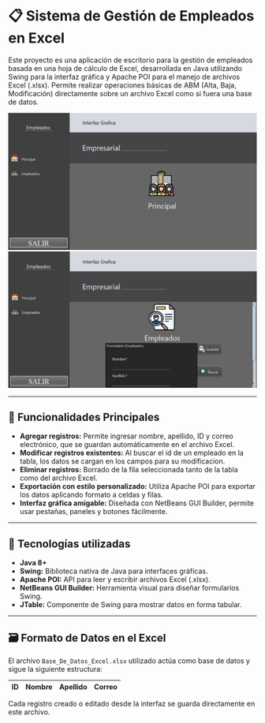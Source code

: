 # 📋 **Sistema de Gestión de Empleados en Excel**

Este proyecto es una aplicación de escritorio para la gestión de empleados basada en una hoja de cálculo de Excel, desarrollada en Java utilizando Swing para la interfaz gráfica y Apache POI para el manejo de archivos Excel (.xlsx). Permite realizar operaciones básicas de ABM (Alta, Baja, Modificación) directamente sobre un archivo Excel como si fuera una base de datos.

![Vista previa de la aplicación](images/vista-previa-1.jpg)
![Vista previa de la aplicación](images/vista-previa-2.jpg)

---

## 🧰 **Funcionalidades Principales**

- **Agregar registros:** Permite ingresar nombre, apellido, ID y correo electrónico, que se guardan automáticamente en el archivo Excel.
- **Modificar registros existentes:** Al buscar el id de un empleado en la tabla, los datos se cargan en los campos para su modificacion.
- **Eliminar registros:** Borrado de la fila seleccionada tanto de la tabla como del archivo Excel.
- **Exportación con estilo personalizado:** Utiliza Apache POI para exportar los datos aplicando formato a celdas y filas.
- **Interfaz gráfica amigable:** Diseñada con NetBeans GUI Builder, permite usar pestañas, paneles y botones fácilmente.

---

## 🧠 **Tecnologías utilizadas**

- **Java 8+**
- **Swing:** Biblioteca nativa de Java para interfaces gráficas.
- **Apache POI:** API para leer y escribir archivos Excel (.xlsx).
- **NetBeans GUI Builder:** Herramienta visual para diseñar formularios Swing.
- **JTable:** Componente de Swing para mostrar datos en forma tabular.

---

## 🗃️ Formato de Datos en el Excel
El archivo `Base_De_Datos_Excel.xlsx` utilizado actúa como base de datos y sigue la siguiente estructura:

| ID | Nombre | Apellido | Correo |
|----|--------|----------|--------|

Cada registro creado o editado desde la interfaz se guarda directamente en este archivo.


